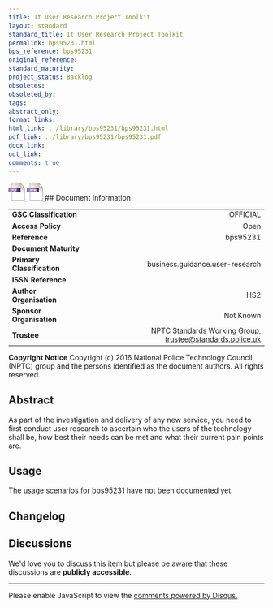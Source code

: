 ```yaml
---
title: It User Research Project Toolkit
layout: standard
standard_title: It User Research Project Toolkit
permalink: bps95231.html
bps_reference: bps95231
original_reference: 
standard_maturity: 
project_status: Backlog
obsoletes: 
obsoleted_by: 
tags: 
abstract_only:
format_links:
html_link: ../library/bps95231/bps95231.html
pdf_link: ../library/bps95231/bps95231.pdf
docx_link: 
odt_link: 
comments: true
---
```



<a target="_blank" href="../library/bps95231/bps95231.pdf">
    <img src="../images/pdf@0.5x.png" alt="pdf link" title="pdf link" style="max-height:35px;">
</a>

<a target="_blank" href="../library/bps95231/bps95231.html">
    <img src="../images/html@0.5x.png" alt="html link" title="html link" style="max-height:35px;">
</a>
## Document Information

|||
| :------- | ------: |
| **GSC Classification**     | OFFICIAL |
| **Access Policy**          | Open |
| **Reference**              | bps95231  |
| **Document Maturity**      |  |
| **Primary Classification** | business.guidance.user-research |
| **ISSN Reference**         |  |
| **Author Organisation**    |HS2|
| **Sponsor Organisation**   |Not Known|
| **Trustee**                | NPTC Standards Working Group, <a href="mailto:trustee@standards.police.uk?subject=bps95231 It User Research Project Toolkit">trustee@standards.police.uk |

**Copyright Notice**
Copyright (c) 2016 National Police Technology Council (NPTC) group and the persons identified as the document authors. All rights reserved.

## Abstract
As part of the investigation and delivery of any new service, you need to first conduct user research to ascertain who the users of the technology shall be, how best their needs can be met and what their current pain points are.
        
## Usage
The usage scenarios for bps95231 have not been documented yet.

## Changelog


## Discussions
We'd love you to discuss this item but please be aware that these discussions are **publicly accessible**.
<hr>
<div id="disqus_thread"></div>

<script>

/**
*  RECOMMENDED CONFIGURATION VARIABLES: EDIT AND UNCOMMENT THE SECTION BELOW TO INSERT DYNAMIC VALUES FROM YOUR PLATFORM OR CMS.
*  LEARN WHY DEFINING THESE VARIABLES IS IMPORTANT: https://disqus.com/admin/universalcode/#configuration-variables*/
/*
var disqus_config = function () {
this.page.url = PAGE_URL;  // Replace PAGE_URL with your page's canonical URL variable
this.page.identifier = PAGE_IDENTIFIER; // Replace PAGE_IDENTIFIER with your page's unique identifier variable
};
*/
(function() { // DON'T EDIT BELOW THIS LINE
var d = document, s = d.createElement('script');
s.src = 'https://nptcstandards.disqus.com/embed.js';
s.setAttribute('data-timestamp', +new Date());
(d.head || d.body).appendChild(s);
})();
</script>
<noscript>Please enable JavaScript to view the <a href="https://disqus.com/?ref_noscript">comments powered by Disqus.</a></noscript>

